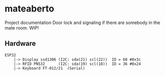 # mateaberto
Project documentation
Door lock and signaling if there are somebody in the mate room.
WIP!

## Hardware
```
ESP32
    |-> Display ssd1306	(I2C: sda(21) scl(22))	ID = 60 #0x3c
    |-> RFID PN532		(I2C: sda(19) scl(18))	ID = 36 #0x24
    |-> Keyboard FT-012/21	(Serial)
```